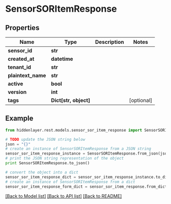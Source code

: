 # SensorSORItemResponse


## Properties

Name | Type | Description | Notes
------------ | ------------- | ------------- | -------------
**sensor_id** | **str** |  | 
**created_at** | **datetime** |  | 
**tenant_id** | **str** |  | 
**plaintext_name** | **str** |  | 
**active** | **bool** |  | 
**version** | **int** |  | 
**tags** | **Dict[str, object]** |  | [optional] 

## Example

```python
from hiddenlayer.rest.models.sensor_sor_item_response import SensorSORItemResponse

# TODO update the JSON string below
json = "{}"
# create an instance of SensorSORItemResponse from a JSON string
sensor_sor_item_response_instance = SensorSORItemResponse.from_json(json)
# print the JSON string representation of the object
print SensorSORItemResponse.to_json()

# convert the object into a dict
sensor_sor_item_response_dict = sensor_sor_item_response_instance.to_dict()
# create an instance of SensorSORItemResponse from a dict
sensor_sor_item_response_form_dict = sensor_sor_item_response.from_dict(sensor_sor_item_response_dict)
```
[[Back to Model list]](../README.md#documentation-for-models) [[Back to API list]](../README.md#documentation-for-api-endpoints) [[Back to README]](../README.md)


